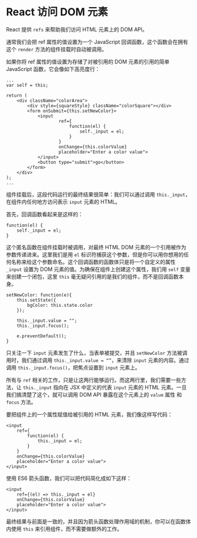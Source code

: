 # React 访问 DOM 元素

React 提供 `refs` 来帮助我们访问 HTML 元素上的 DOM API。

通常我们会把 ref 属性的值设置为一个 JavaScript 回调函数，这个函数会在拥有这个 `render` 方法的组件挂载时自动被调用。

如果你将 ref 属性的值设置为存储了对被引用的 DOM 元素的引用的简单 JavaScript 函数，它会像如下高亮度行：
```
...
var self = this;

return (
    <div className="colorArea">
        <div style={squareStyle} className="colorSquare"></div>
        <form onSubmit={this.setNewColor}>
            <input
                    ref={
                        function(el) {
                            self._input = el;
                        }
                    }
                    onChange={this.colorValue}
                    placeholder="Enter a color value">
            </input>
            <button type="submit">go</button>
        </form>
    </div>
);
...
```

组件挂载后，这段代码运行的最终结果很简单：我们可以通过调用 `this._input`，在组件内任何地方访问表示 `input` 元素的 HTML。

首先，回调函数看起来是这样的：
```
function(el) {
    self._input = el;
}
```

这个匿名函数在组件挂载时被调用，对最终 HTML DOM 元素的一个引用被作为参数传递进来。这里我们是用 `el` 标识符捕获这个参数，但是你可以用你想用的任何名称来给这个参数命名。这个回调函数的函数体只是将一个自定义的属性 `_input` 设置为 DOM 元素的值。为确保在组件上创建这个属性，我们用 `self` 变量来创建一个闭包，这里 `this` 毫无疑问引用的是我们的组件，而不是回调函数本身。

```
setNewColor: function(e){
    this.setState({
        bgColor: this.state.color
    });

    this._input.value = "";
    this._input.focus();

    e.preventDefault();
}
```

只关注一下 `input` 元素发生了什么，当表单被提交，并且 `setNewColor` 方法被调用时，我们通过调用 `this._input.value = “”`，来清除 `input` 元素的内容。通过调用 `this._input.focus()`，把焦点设置到 `input` 元素上。

所有与 `ref` 相关的工作，只是让这两行能够运行。而这两行里，我们需要一些方法，让 `this._input` 指向在 JSX 中定义的代表 `input` 元素的 HTML 元素。一旦我们搞清楚了这个，就可以调用 DOM API 暴露在这个元素上的 `value` 属性 和 `focus` 方法。

要把组件上的一个属性赋值给被引用的 HTML 元素，我们像这样写代码：
```
<input
    ref={
        function(el) {
            this._input = el;
        }
    }
    onChange={this.colorValue}
    placeholder="Enter a color value">
</input>
```

使用 ES6 箭头函数，我们可以把代码简化成如下这样：
```
<input
    ref={(el) => this._input = el}
    onChange={this.colorValue}
    placeholder="Enter a color value">
</input>
```

最终结果与前面是一致的，并且因为箭头函数处理作用域的机制，你可以在函数体内使用 `this` 来引用组件，而不需要做额外的工作。